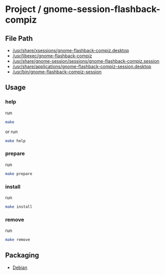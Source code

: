 
# Project / gnome-session-flashback-compiz


## File Path

* [/usr/share/xsessions/gnome-flashback-compiz.desktop](pkg-root/usr/share/xsessions/gnome-flashback-compiz.desktop)
* [/usr/libexec/gnome-flashback-compiz](pkg-root/usr/libexec/gnome-flashback-compiz)
* [/usr/share/gnome-session/sessions/gnome-flashback-compiz.session](pkg-root/usr/share/gnome-session/sessions/gnome-flashback-compiz.session)
* [/usr/share/applications/gnome-flashback-compiz-session.desktop](pkg-root/usr/share/applications/gnome-flashback-compiz-session.desktop)
* [/usr/bin/gnome-flashback-compiz-session](pkg-root/usr/bin/gnome-flashback-compiz-session)


## Usage

### help

run

``` sh
make
```

or run

``` sh
make help
```


### prepare

run

``` sh
make prepare
```


### install

run

``` sh
make install
```


### remove

run

``` sh
make remove
```


## Packaging

* [Debian](https://github.com/samwhelp/note-about-ubuntu/tree/gh-pages/_demo/packaging/gnome-session/gnome-session-flashback/gnome-session-flashback-compiz)
